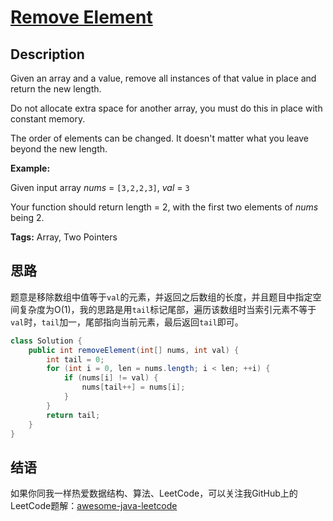 # [Remove Element][title]

## Description

Given an array and a value, remove all instances of that value in place and return the new length.

Do not allocate extra space for another array, you must do this in place with constant memory.

The order of elements can be changed. It doesn't matter what you leave beyond the new length.

**Example:**

Given input array *nums* = `[3,2,2,3]`, *val* = `3`

Your function should return length = 2, with the first two elements of *nums* being 2.

**Tags:** Array, Two Pointers


## 思路

题意是移除数组中值等于`val`的元素，并返回之后数组的长度，并且题目中指定空间复杂度为O(1)，我的思路是用`tail`标记尾部，遍历该数组时当索引元素不等于`val`时，`tail`加一，尾部指向当前元素，最后返回`tail`即可。

``` java
class Solution {
    public int removeElement(int[] nums, int val) {
        int tail = 0;
        for (int i = 0, len = nums.length; i < len; ++i) {
            if (nums[i] != val) {
                nums[tail++] = nums[i];
            }
        }
        return tail;
    }
}
```


## 结语

如果你同我一样热爱数据结构、算法、LeetCode，可以关注我GitHub上的LeetCode题解：[awesome-java-leetcode][ajl]



[title]: https://leetcode.com/problems/remove-element
[ajl]: https://github.com/Blankj/awesome-java-leetcode
